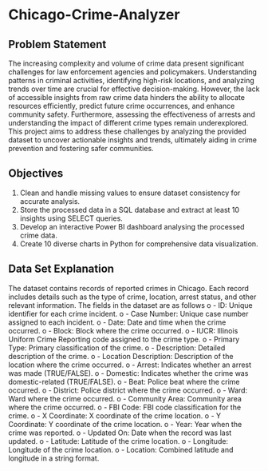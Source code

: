 # Chicago-Crime-Analyzer

## Problem Statement
The increasing complexity and volume of crime data present significant challenges for law enforcement agencies and policymakers. Understanding patterns in criminal activities, identifying high-risk locations, and analyzing trends over time are crucial for effective decision-making. However, the lack of accessible insights from raw crime data hinders the ability to allocate resources efficiently, predict future crime occurrences, and enhance community safety. Furthermore, assessing the effectiveness of arrests and understanding the impact of different crime types remain underexplored. This project aims to address these challenges by analyzing the provided dataset to uncover actionable insights and trends, ultimately aiding in crime prevention and fostering safer communities. 

## Objectives
1. Clean and handle missing values to ensure dataset consistency for accurate analysis.
2. Store the processed data in a SQL database and extract at least 10 insights using SELECT queries.
3. Develop an interactive Power BI dashboard analysing the processed crime data.
4. Create 10 diverse charts in Python for comprehensive data visualization. 

## Data Set Explanation
The dataset contains records of reported crimes in Chicago. Each record includes details such as the type of crime, location, arrest status, and other relevant information. The fields in the dataset are as follows
o	- ID: Unique identifier for each crime incident.
o	- Case Number: Unique case number assigned to each incident.
o	- Date: Date and time when the crime occurred.
o	- Block: Block where the crime occurred.
o	- IUCR: Illinois Uniform Crime Reporting code assigned to the crime type.
o	- Primary Type: Primary classification of the crime.
o	- Description: Detailed description of the crime.
o	- Location Description: Description of the location where the crime occurred.
o	- Arrest: Indicates whether an arrest was made (TRUE/FALSE).
o	- Domestic: Indicates whether the crime was domestic-related (TRUE/FALSE).
o	- Beat: Police beat where the crime occurred.
o	- District: Police district where the crime occurred.
o	- Ward: Ward where the crime occurred.
o	- Community Area: Community area where the crime occurred.
o	- FBI Code: FBI code classification for the crime.
o	- X Coordinate: X coordinate of the crime location.
o	- Y Coordinate: Y coordinate of the crime location.
o	- Year: Year when the crime was reported.
o	- Updated On: Date when the record was last updated.
o	- Latitude: Latitude of the crime location.
o	- Longitude: Longitude of the crime location.
o	- Location: Combined latitude and longitude in a string format. 

